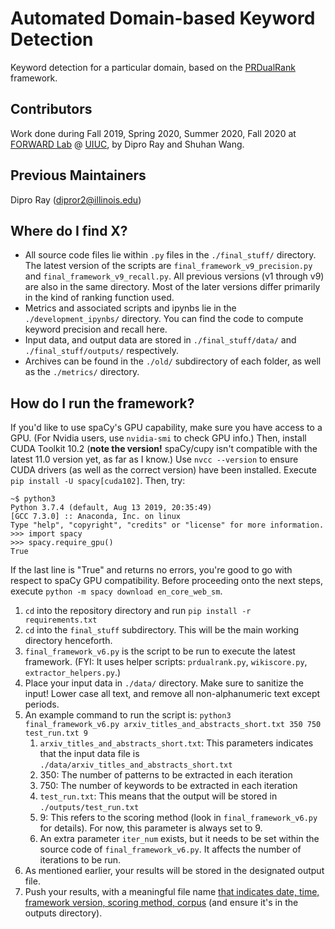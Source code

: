 # Automated Domain-based Keyword Detection
Keyword detection for a particular domain, based on the [PRDualRank](https://dl.acm.org/doi/10.1145/1935826.1935933) framework.

## Contributors
Work done during Fall 2019, Spring 2020, Summer 2020, Fall 2020 at [FORWARD Lab](http://www.forwarddatalab.org/) @ [UIUC](https://cs.illinois.edu/), by Dipro Ray and Shuhan Wang.

## Previous Maintainers
Dipro Ray (dipror2@illinois.edu)

## Where do I find X?
* All source code files lie within `.py` files in the `./final_stuff/` directory. The latest version of the scripts are `final_framework_v9_precision.py` and `final_framework_v9_recall.py`. All previous versions (v1 through v9) are also in the same directory. Most of the later versions differ primarily in the kind of ranking function used.
* Metrics and associated scripts and ipynbs lie in the `./development_ipynbs/` directory. You can find the code to compute keyword precision and recall here.
* Input data, and output data are stored in `./final_stuff/data/` and `./final_stuff/outputs/` respectively.
* Archives can be found in the `./old/` subdirectory of each folder, as well as the `./metrics/` directory.


## How do I run the framework?
If you'd like to use spaCy's GPU capability, make sure you have access to a GPU. (For Nvidia users, use `nvidia-smi` to check GPU info.) Then, install CUDA Toolkit 10.2 (**note the version!** spaCy/cupy isn't compatible with the latest 11.0 version yet, as far as I know.) Use `nvcc --version` to ensure CUDA drivers (as well as the correct version) have been installed. Execute `pip install -U spacy[cuda102]`. Then, try:
```
~$ python3
Python 3.7.4 (default, Aug 13 2019, 20:35:49)
[GCC 7.3.0] :: Anaconda, Inc. on linux
Type "help", "copyright", "credits" or "license" for more information.
>>> import spacy
>>> spacy.require_gpu()
True
```
If the last line is "True" and returns no errors, you're good to go with respect to spaCy GPU compatibility. Before proceeding onto the next steps, execute `python -m spacy download en_core_web_sm`.
1. `cd` into the repository directory and run `pip install -r requirements.txt`
2. `cd` into the `final_stuff` subdirectory. This will be the main working directory henceforth.
3. `final_framework_v6.py` is the script to be run to execute the latest framework. (FYI: It uses helper scripts: `prdualrank.py`, `wikiscore.py`, `extractor_helpers.py`.)
4. Place your input data in `./data/` directory. Make sure to sanitize the input! Lower case all text, and remove all non-alphanumeric text except periods.
5. An example command to run the script is: `python3 final_framework_v6.py arxiv_titles_and_abstracts_short.txt 350 750 test_run.txt 9`
      1. `arxiv_titles_and_abstracts_short.txt`: This parameters indicates that the input data file is `./data/arxiv_titles_and_abstracts_short.txt`
      2. 350: The number of patterns to be extracted in each iteration
      3. 750: The number of keywords to be extracted in each iteration
      4. `test_run.txt`: This means that the output will be stored in `./outputs/test_run.txt`
      5. 9: This refers to the scoring method (look in `final_framework_v6.py` for details). For now, this parameter is always set to 9.
      6. An extra parameter `iter_num` exists, but it needs to be set within the source code of `final_framework_v6.py`. It affects the number of iterations to be run.
6. As mentioned earlier, your results will be stored in the designated output file.
7. Push your results, with a meaningful file name <ins>that indicates date, time, framework version, scoring method, corpus</ins> (and ensure it's in the outputs directory).
